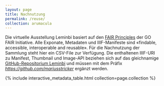 ```yaml
---
layout: page
title: Nachnutzung
permalink: /reuse/
collection: arumacula
---
```


Die virtuelle Ausstellung Leminbi basiert auf den [FAIR Principles](https://www.go-fair.org/fair-principles/) der GO FAIR Initiative. Alle Exponate, Metadaten und IIIF-Manifeste sind «findable, accessible, interoperable and reusable». Für die Nachnutzung der Sammlung steht hier ein CSV-File zur Verfügung. Die enthaltenen IIIF-URI zu Manifest, Thumbnail und Image-API beziehen sich auf das gleichnamige [GitHub-Repositorium Leminbi](https://github.com/mariusstricker/leminbi) und müssen mit dem Präfix *https://github.com/mariusstricker* ergänzt werden.

{% include interactive_metadata_table.html collection=page.collection %}
